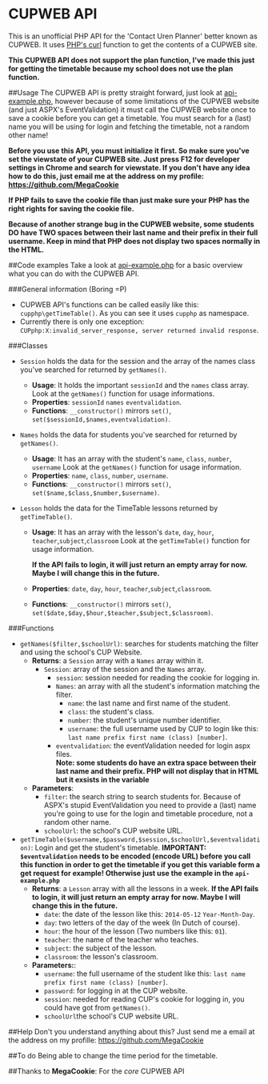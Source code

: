 CUPWEB API
=======

This is an unofficial PHP API for the 'Contact Uren Planner' better known as CUPWEB. It uses [PHP's curl](https://php.net/curl) function to get the contents of a CUPWEB site.

**This CUPWEB API does not support the plan function, I've made this just for getting the timetable because my school does not use the plan function.**

##Usage
The CUPWEB API is pretty straight forward, just look at [api-example.php](api-example.php), however because of some limitations of the CUPWEB website (and just ASPX's EventValidation) it must call the CUPWEB website once to save a cookie before you can get a timetable. You must search for a (last) name you will be using for login and fetching the timetable, not a random other name!

**Before you use this API, you must initialize it first. So make sure you've set the viewstate of your CUPWEB site. Just press F12 for developer settings in Chrome and search for viewstate. If you don't have any idea how to do this, just email me at the address on my profile: https://github.com/MegaCookie**

**If PHP fails to save the cookie file than just make sure your PHP has the right rights for saving the cookie file.**

**Because of another strange bug in the CUPWEB website, some students DO have TWO spaces between their last name and their prefix in their full username. Keep in mind that PHP does not display two spaces normally in the HTML.**

##Code examples
Take a look at [api-example.php](api-example.php) for a basic overview what you can do with the CUPWEB API.

###General information (Boring =P)
- CUPWEB API's functions can be called easily like this: `cupphp\getTimeTable()`. As you can see it uses `cupphp` as namespace.
- Currently there is only one exception: ``CUPphp:X:invalid_server_response, server returned invalid response``.

###Classes
- `Session` holds the data for the session and the array of the names class you've searched for returned by `getNames()`.
  - **Usage**: It holds the important `sessionId` and the `names` class array. Look at the `getNames()` function for usage informations.
  - **Properties**: `sessionId` `names` `eventvalidation`.
  - **Functions**: `__constructor()` mirrors `set()`, `set($sessionId,$names,eventvalidation)`.

- `Names` holds the data for students you've searched for returned by `getNames()`.
  - **Usage**: It has an array with the student's `name`, `class`, `number`, `username`  Look at the `getNames()` function for usage information. 
  - **Properties**: `name`, `class`, `number`, `username`.
  - **Functions**: `__constructor()` mirrors `set()`, `set($name,$class,$number,$username)`.

- `Lesson` holds the data for the TimeTable lessons returned by `getTimeTable()`.
  - **Usage**: It has an array with the lesson's `date`, `day`, `hour`, `teacher`,`subject`,`classroom`  Look at the `getTimeTable()` function for usage information. 
    
    **If the API fails to login, it will just return an empty array for now. Maybe I will change this in the future.**
  - **Properties**: `date`, `day`, `hour`, `teacher`,`subject`,`classroom`.
  - **Functions**: `__constructor()` mirrors `set()`, `set($date,$day,$hour,$teacher,$subject,$classroom)`.

###Functions
- `getNames($filter,$schoolUrl)`: searches for students matching the filter and using the school's CUP Website.
  - **Returns**: a `Session` array with a `Names` array within it.
    - `Session`: array of the session and the `Names` array.
      - `session`: session needed for reading the cookie for logging in.
      - `Names`: an array with all the student's information matching the filter.
        - `name`: the last name and first name of the student.
        - `class`: the student's class.
        - `number`: the student's unique number identifier.
        - `username`: the full username used by CUP to login like this: `last name prefix first name (class) [number]`.
      - `eventvalidation`: the eventValidation needed for login aspx files.        
**Note: some students do have an extra space between their last name and their prefix. PHP will not display that in HTML but it exsists in the variable**
  - **Parameters**: 
    - `filter`: the search string to search students for. Because of ASPX's stupid EventValidation you need to provide a (last) name you're going to use for the login and timetable procedure, not a random other name.
    - `schoolUrl`: the school's CUP website URL.
- `getTimeTable($username,$password,$session,$schoolUrl,$eventvalidation)`: Login and get the student's timetable.
  **IMPORTANT: `$eventvalidation` needs to be encoded (encode URL) before you call this function in order to get the timetable if you get this variable form a get request for example! Otherwise just use the example in the `api-example.php`**
  - **Returns**: a `Lesson` array with all the lessons in a week.
        **If the API fails to login, it will just return an empty array for now. Maybe I will change this in the future.**
    - `date`: the date of the lesson like this: `2014-05-12` `Year-Month-Day`.
    -  `day`: two letters of the day of the week (In Dutch of course).
    -  `hour`: the hour of the lesson (Two numbers like this: `01`).
    -  `teacher`: the name of the teacher who teaches.
    -  `subject`: the subject of the lesson.
    -  `classroom`: the lesson's classroom.
  - **Parameters:**:
    - `username`: the full username of the student like this: `last name prefix first name (class) [number]`.
    - `password`: for logging in at the CUP website.
    - `session`: needed for reading CUP's cookie for logging in, you could have got from `getNames()`.
    - `schoolUrl`the school's CUP website URL.


##Help
Don't you understand anything about this? Just send me a email at the address on my profille: https://github.com/MegaCookie

##To do
Being able to change the time period for the timetable.

##Thanks to
**MegaCookie**: For the *core* CUPWEB API
